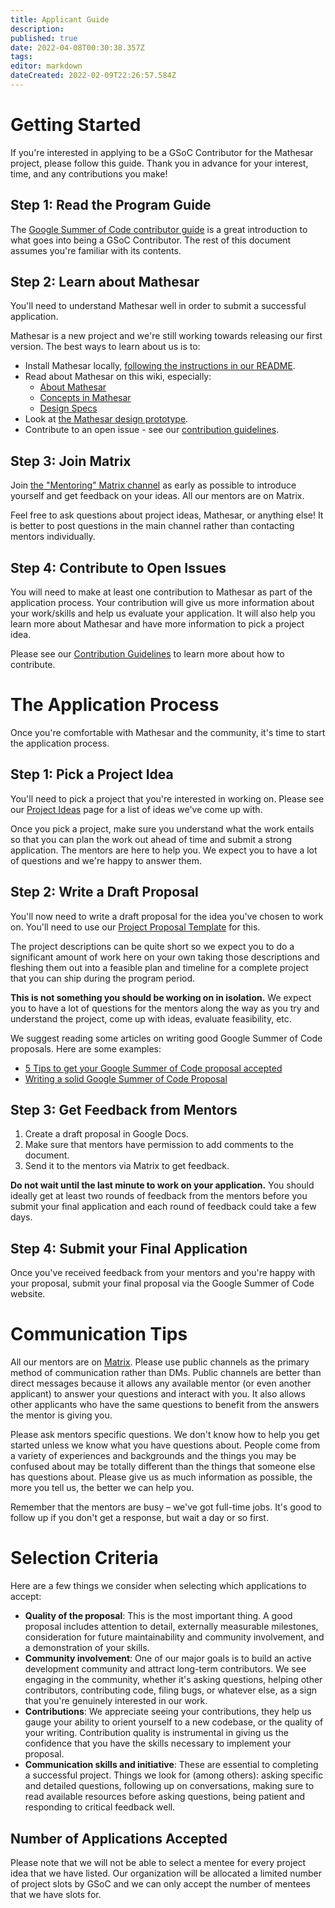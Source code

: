 ```yaml
---
title: Applicant Guide
description: 
published: true
date: 2022-04-08T00:30:38.357Z
tags: 
editor: markdown
dateCreated: 2022-02-09T22:26:57.584Z
---
```


# Getting Started

If you're interested in applying to be a GSoC Contributor for the Mathesar project, please follow this guide. Thank you in advance for your interest, time, and any contributions you make!

## Step 1: Read the Program Guide

The [Google Summer of Code contributor guide](https://google.github.io/gsocguides/student/) is a great introduction to what goes into being a GSoC Contributor. The rest of this document assumes you're familiar with its contents.

## Step 2: Learn about Mathesar
You'll need to understand Mathesar well in order to submit a successful application. 

Mathesar is a new project and we're still working towards releasing our first version. The best ways to learn about us is to:
- Install Mathesar locally, [following the instructions in our README](https://github.com/centerofci/mathesar).
- Read about Mathesar on this wiki, especially:
  - [About Mathesar](/en/product/about)
  - [Concepts in Mathesar](/en/product/concepts)
  - [Design Specs](/en/design/specs)
- Look at [the Mathesar design prototype](https://mathesar-prototype.netlify.app/).
- Contribute to an open issue - see our [contribution guidelines](/en/community/contributing).

## Step 3: Join Matrix
Join [the "Mentoring" Matrix channel](/en/community/matrix) as early as possible to introduce yourself and get feedback on your ideas. All our mentors are on Matrix. 

Feel free to ask questions about project ideas, Mathesar, or anything else! It is better to post questions in the main channel rather than contacting mentors individually. 

## Step 4: Contribute to Open Issues
You will need to make at least one contribution to Mathesar as part of the application process. Your contribution will give us more information about your work/skills and help us evaluate your application. It will also help you learn more about Mathesar and have more information to pick a project idea.

Please see our [Contribution Guidelines](/en/community/contributing) to learn more about how to contribute.

# The Application Process
Once you're comfortable with Mathesar and the community, it's time to start the application process.

## Step 1: Pick a Project Idea
You'll need to pick a project that you're interested in working on. Please see our [Project Ideas](/en/community/mentoring/project-ideas) page for a list of ideas we've come up with.

Once you pick a project, make sure you understand what the work entails so that you can plan the work out ahead of time and submit a strong application. The mentors are here to help you. We expect you to have a lot of questions and we're happy to answer them.

## Step 2: Write a Draft Proposal
You'll now need to write a draft proposal for the idea you've chosen to work on. You'll need to use our [Project Proposal Template](/en/community/mentoring/project-proposal-template) for this.

The project descriptions can be quite short so we expect you to do a significant amount of work here on your own taking those descriptions and fleshing them out into a feasible plan and timeline for a complete project that you can ship during the program period.

**This is not something you should be working on in isolation.** We expect you to have a lot of questions for the mentors along the way as you try and understand the project, come up with ideas, evaluate feasibility, etc. 

We suggest reading some articles on writing good Google Summer of Code proposals. Here are some examples:

* [5 Tips to get your Google Summer of Code proposal accepted](https://people.csail.mit.edu/baghdadi/TXT_blog/5_advices_to_get_your_proposal_accepted.lyx.html)
* [Writing a solid Google Summer of Code Proposal](https://medium.com/@evenstensberg/writing-a-solid-google-summer-of-code-proposal-a200fc6e785b)

## Step 3: Get Feedback from Mentors
1. Create a draft proposal in Google Docs.
2. Make sure that mentors have permission to add comments to the document.
3. Send it to the mentors via Matrix to get feedback.

**Do not wait until the last minute to work on your application.** You should ideally get at least two rounds of feedback from the mentors before you submit your final application and each round of feedback could take a few days.

## Step 4: Submit your Final Application
Once you've received feedback from your mentors and you're happy with your proposal, submit your final proposal via the Google Summer of Code website.

# Communication Tips
All our mentors are on [Matrix](/en/community/matrix). Please use public channels as the primary method of communication rather than DMs. Public channels are better than direct messages because it allows any available mentor (or even another applicant) to answer your questions and interact with you. It also allows other applicants who have the same questions to benefit from the answers the mentor is giving you.

Please ask mentors specific questions. We don't know how to help you get started unless we know what you have questions about. People come from a variety of experiences and backgrounds and the things you may be confused about may be totally different than the things that someone else has questions about. Please give us as much information as possible, the more you tell us, the better we can help you.

Remember that the mentors are busy – we've got full-time jobs. It's good to follow up if you don't get a response, but wait a day or so first.

# Selection Criteria

Here are a few things we consider when selecting which applications to accept:

- **Quality of the proposal**: This is the most important thing. A good proposal includes attention to detail, externally measurable milestones, consideration for future maintainability and community involvement, and a demonstration of your skills.
- **Community involvement**: One of our major goals is to build an active development community and attract long-term contributors. We see engaging in the community, whether it's asking questions, helping other contributors, contributing code, filing bugs, or whatever else, as a sign that you're genuinely interested in our work.
- **Contributions**: We appreciate seeing your contributions, they help us gauge your ability to orient yourself to a new codebase, or the quality of your writing. Contribution quality is instrumental in giving us the confidence that you have the skills necessary to implement your proposal.
- **Communication skills and initiative**: These are essential to completing a successful project. Things we look for (among others): asking specific and detailed questions, following up on conversations, making sure to read available resources before asking questions, being patient and responding to critical feedback well.

## Number of Applications Accepted
Please note that we will not be able to select a mentee for every project idea that we have listed. Our organization will be allocated a limited number of project slots by GSoC and we can only accept the number of mentees that we have slots for.